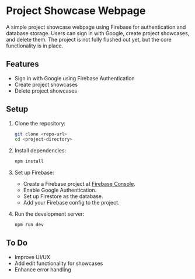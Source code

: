 # Project Showcase Webpage

A simple project showcase webpage using Firebase for authentication and database storage. Users can sign in with Google, create project showcases, and delete them. The project is not fully flushed out yet, but the core functionality is in place.

## Features
- Sign in with Google using Firebase Authentication
- Create project showcases
- Delete project showcases

## Setup
1. Clone the repository:
   ```sh
   git clone <repo-url>
   cd <project-directory>
   ```

2. Install dependencies:
   ```sh
   npm install
   ```

3. Set up Firebase:
   - Create a Firebase project at [Firebase Console](https://console.firebase.google.com/).
   - Enable Google Authentication.
   - Set up Firestore as the database.
   - Add your Firebase config to the project.

4. Run the development server:
   ```sh
   npm run dev
   ```

## To Do
- Improve UI/UX
- Add edit functionality for showcases
- Enhance error handling
